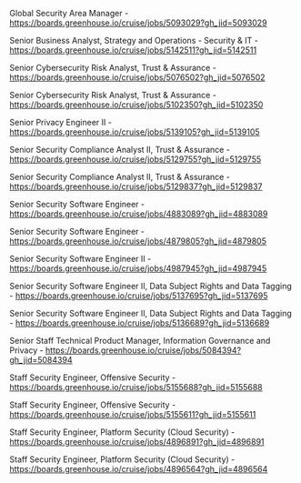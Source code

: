Global Security Area Manager - https://boards.greenhouse.io/cruise/jobs/5093029?gh_jid=5093029

Senior Business Analyst, Strategy and Operations - Security & IT - https://boards.greenhouse.io/cruise/jobs/5142511?gh_jid=5142511

Senior Cybersecurity Risk Analyst, Trust & Assurance - https://boards.greenhouse.io/cruise/jobs/5076502?gh_jid=5076502

Senior Cybersecurity Risk Analyst, Trust & Assurance - https://boards.greenhouse.io/cruise/jobs/5102350?gh_jid=5102350

Senior Privacy Engineer II - https://boards.greenhouse.io/cruise/jobs/5139105?gh_jid=5139105

Senior Security Compliance Analyst II, Trust & Assurance - https://boards.greenhouse.io/cruise/jobs/5129755?gh_jid=5129755

Senior Security Compliance Analyst II, Trust & Assurance - https://boards.greenhouse.io/cruise/jobs/5129837?gh_jid=5129837

 Senior Security Software Engineer - https://boards.greenhouse.io/cruise/jobs/4883089?gh_jid=4883089

Senior Security Software Engineer - https://boards.greenhouse.io/cruise/jobs/4879805?gh_jid=4879805

Senior Security Software Engineer II - https://boards.greenhouse.io/cruise/jobs/4987945?gh_jid=4987945

Senior Security Software Engineer II, Data Subject Rights and Data Tagging - https://boards.greenhouse.io/cruise/jobs/5137695?gh_jid=5137695

Senior Security Software Engineer II, Data Subject Rights and Data Tagging - https://boards.greenhouse.io/cruise/jobs/5136689?gh_jid=5136689

Senior Staff Technical Product Manager, Information Governance and Privacy - https://boards.greenhouse.io/cruise/jobs/5084394?gh_jid=5084394

Staff Security Engineer, Offensive Security - https://boards.greenhouse.io/cruise/jobs/5155688?gh_jid=5155688

Staff Security Engineer, Offensive Security - https://boards.greenhouse.io/cruise/jobs/5155611?gh_jid=5155611

 Staff Security Engineer, Platform Security (Cloud Security) - https://boards.greenhouse.io/cruise/jobs/4896891?gh_jid=4896891

Staff Security Engineer, Platform Security (Cloud Security) - https://boards.greenhouse.io/cruise/jobs/4896564?gh_jid=4896564

